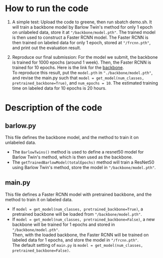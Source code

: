 # How to run the code ##

1. A simple test:
Upload the code to greene, then run sbatch demo.sh. It will train a backbone model by Barlow Twin's method for only 1 epoch on unlabeled data, store it at `"/backbone/model.pth"`. The trained model is then used to construct a Faster RCNN model. The Faster RCNN is then trained on labeled data for only 1 epoch, stored at `"/frcnn.pth"`, and print out the evaluation result. 

2. Reproduce our final submission:
For the model we submit, the backbone is trained for 1000 epochs (around 1 week). Then, the Faster RCNN is trained for 10 epochs. Here is the link for the [backbone]( https://drive.google.com/file/d/18unGNNykg0BBlx08PDuC0DCLmia-5Or7/view). <br/>
To reproduce this result, put the `model.pth` in `"./backbone/model.pth"`, and revise the main.py such that `model = get_model(num_classes, pretrained_backbone=True)`, and `num_epochs = 10`. The estimated training time on labeled data for 10 epochs is 20 hours.

# Description of the code ##

## barlow.py
This file defines the backbone model, and the method to train it on unlabeled data.
* The `BarlowTwins()` method is used to define a resnet50 model for Barlow Twin's method, which is then used as the backbone. 
* The `getTrainedBarlowModel(totalEpochs)` method will train a ResNet50 using Barlow Twin's method, store the model in `"/backbone/model.pth"`. 

## main.py
This file defines a Faster RCNN model with pretrained backbone, and the method to train it on labeled data.
* If `model = get_model(num_classes, pretrained_backbone=True)`, a pretrained backbone will be loaded from `"/backbone/model.pth"`. 
* If `model = get_model(num_classes, pretrained_backbone=False)`, a new backbone will be trained for 1 epochs and stored in `"/backbone/model.pth"`. <br/>
Then, with the loaded backbone, the Faster RCNN will be trained on labeled data for 1 epochs, and store the model in `"/frcnn.pth"`. <br/>
The default setting of `main.py` is `model = get_model(num_classes, pretrained_backbone=False)`.


